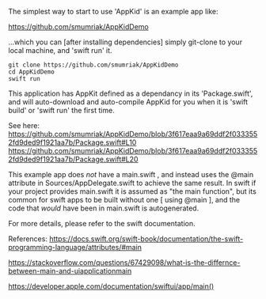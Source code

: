 The simplest way to start to use 'AppKid' is an example app like:

https://github.com/smumriak/AppKidDemo

...which you can [after installing dependencies] simply git-clone to your local machine, and 'swift run' it.  

```
git clone https://github.com/smumriak/AppKidDemo 
cd AppKidDemo
swift run
```

This application has AppKit defined as a dependancy in its 'Package.swift', and will auto-download and auto-compile AppKid for you when it is 'swift build' or 'swift run' the first time.

See here:
https://github.com/smumriak/AppKidDemo/blob/3f617eaa9a69ddf2f0333552fd9ded9f1921aa7b/Package.swift#L10
https://github.com/smumriak/AppKidDemo/blob/3f617eaa9a69ddf2f0333552fd9ded9f1921aa7b/Package.swift#L20


This example app does *not* have a main.swift , and instead uses the @main attribute in Sources/AppDelegate.swift to achieve the same result.  In swift if your project provides main.swift it is assumed as "the main function", but its common for swift apps to be built without one [ using @main ], and the code that *would* have been in main.swift is autogenerated.

For more details, please refer to the swift documentation.

References: 
https://docs.swift.org/swift-book/documentation/the-swift-programming-language/attributes/#main

https://stackoverflow.com/questions/67429098/what-is-the-differnce-between-main-and-uiapplicationmain

https://developer.apple.com/documentation/swiftui/app/main()



